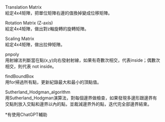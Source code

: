 Translation Matrix
<br>給定4x4矩陣，把單位矩陣右邊的值換掉變成位移矩陣。


Rotation Matrix (Z-axis)
<br>給定4x4矩陣，做出對z軸旋轉的旋轉矩陣。


Scaling Matrix
<br>給定4x4矩陣，做出拉伸矩陣。


pnpoly
<br>用射線法判斷當在點(x,y)向右發射射線，如果有奇數次相交，代表inside；偶數次相交，則代表 not inside。


findBoundBox
<br>用for掃過所有點，更新紀錄最大和最小的頂點值。


Sutherland_Hodgman_algorithm
<br>用Sutherland_Hodgman演算法，對每個邊界做檢查，如果發現多邊形跟邊界有交點則放入交點和邊界以內的點，並裁減邊界外的點，迭代完全部邊界結束。




*有使用ChatGPT輔助



